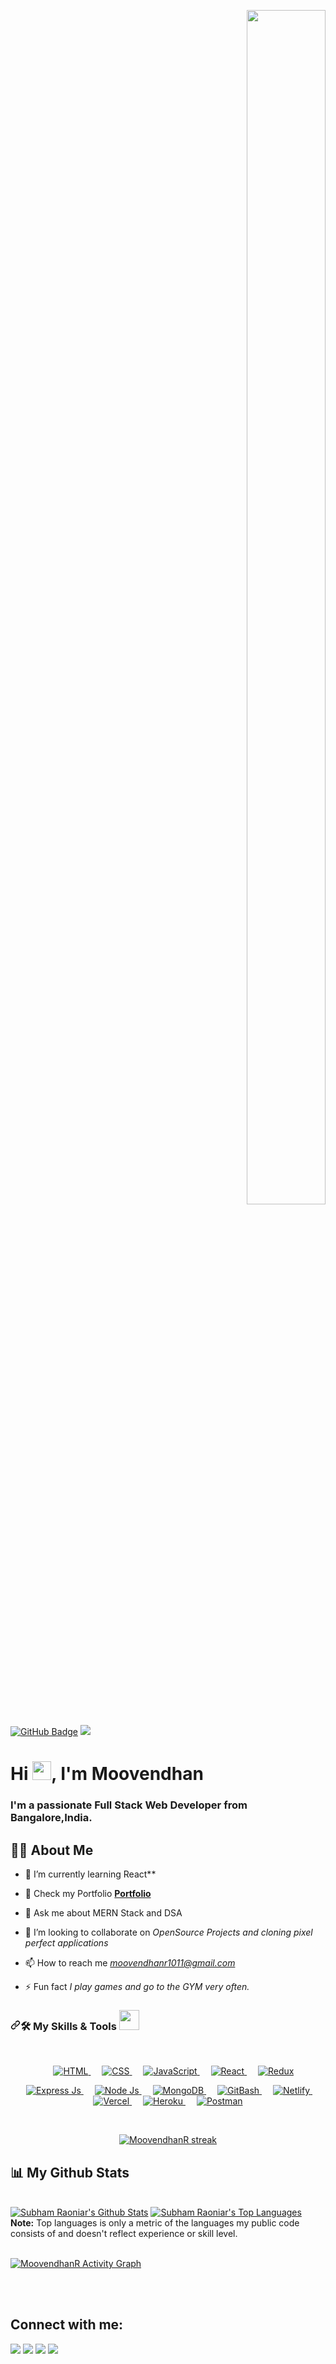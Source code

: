<p align="right">
<a  href="#"><img width="50%" height="70%" src="https://camo.githubusercontent.com/2daa5a3f385c1ede09c109bb121875bb7738b99dffb43683bdf272ac5dd3dd0a/68747470733a2f2f6d65646961312e67697068792e636f6d2f6d656469612f31334867774773584630616947592f67697068792e676966" height="175px"/></a>
</p>
<a href="https://github.com/sainath-AI?tab=followers"><img src="https://img.shields.io/github/followers/sainath-AI?label=Followers&style=social" alt="GitHub Badge"></a>
<a href="https://github.com/sainath-AI/github-profile-views-counter">
    <img src="https://komarev.com/ghpvc/?username=sainath-AI">
</a>

<h1 align="left">Hi <img src="https://raw.githubusercontent.com/MartinHeinz/MartinHeinz/master/wave.gif" width="30px">, I'm Moovendhan</h1>
<h3 align="left">I'm a passionate Full Stack Web Developer from Bangalore,India.</h3>


## 🙋‍♂️ About Me

- 🔭 I’m currently learning React**

- 🔭 Check my Portfolio **[Portfolio](http://moovendhan-portfolio.vercel.app/)**

- 🌱  Ask me about MERN Stack and DSA

- 👯 I’m looking to collaborate on *OpenSource Projects and cloning pixel perfect applications*

<!-- - 👨‍💻 I write tech blogs here **[Hashnode](https://hashnode.com/@sainath01)** -->

- 📫 How to reach me *moovendhanr1011@gmail.com*

- ⚡ Fun fact *I play games and go to the GYM very often.*

<!-- ## 🚀 Languages and Tech Stacks using: -->
<h3 data-sourcepos="21:1-21:183" dir="auto"><a id="user-content-️-my-skills--tools-" class="anchor" aria-hidden="true" href="#️-my-skills--tools-"><svg class="octicon octicon-link" viewBox="0 0 16 16" version="1.1" width="16" height="16" aria-hidden="true"><path fill-rule="evenodd" d="M7.775 3.275a.75.75 0 001.06 1.06l1.25-1.25a2 2 0 112.83 2.83l-2.5 2.5a2 2 0 01-2.83 0 .75.75 0 00-1.06 1.06 3.5 3.5 0 004.95 0l2.5-2.5a3.5 3.5 0 00-4.95-4.95l-1.25 1.25zm-4.69 9.64a2 2 0 010-2.83l2.5-2.5a2 2 0 012.83 0 .75.75 0 001.06-1.06 3.5 3.5 0 00-4.95 0l-2.5 2.5a3.5 3.5 0 004.95 4.95l1.25-1.25a.75.75 0 00-1.06-1.06l-1.25 1.25a2 2 0 01-2.83 0z"></path></svg></a><g-emoji class="g-emoji" alias="hammer_and_wrench" fallback-src="https://github.githubassets.com/images/icons/emoji/unicode/1f6e0.png">🛠️</g-emoji> My Skills &amp; Tools <a target="_blank" rel="noopener noreferrer" href="https://camo.githubusercontent.com/beb64ff21c883e318e4f5db5231c2ba4175705bea1c9249e82a41ab375db4f75/68747470733a2f2f6d65646961322e67697068792e636f6d2f6d656469612f51737347456d706b79454f684243623765312f67697068792e6769663f6369643d656366303565343761306e336769316266716e74716d6f62386739616964316f796a327772336473336d67373030626c267269643d67697068792e676966"><img src="https://camo.githubusercontent.com/beb64ff21c883e318e4f5db5231c2ba4175705bea1c9249e82a41ab375db4f75/68747470733a2f2f6d65646961322e67697068792e636f6d2f6d656469612f51737347456d706b79454f684243623765312f67697068792e6769663f6369643d656366303565343761306e336769316266716e74716d6f62386739616964316f796a327772336473336d67373030626c267269643d67697068792e676966" width="32px" data-canonical-src="https://media2.giphy.com/media/QssGEmpkyEOhBCb7e1/giphy.gif?cid=ecf05e47a0n3gi1bfqntqmob8g9aid1oyj2wr3ds3mg700bl&amp;rid=giphy.gif" style="max-width: 100%;"></a></h3>
<br/>
<!-- 
<p align="left"> 
    <a href="https://www.javascript.com/" target="_blank"> <img style="width:50px;height:50px;" src="https://www.freepnglogos.com/uploads/javascript-png/javascript-shield-logo-icon-2.png"/> </a>
    <a href="https://kotlinlang.org/" target="_blank"> <img src="https://img.icons8.com/color/48/000000/kotlin.png"/> </a>
    <a href="https://www.android.com/intl/en_in/" target="_blank"> <img src="https://img.icons8.com/fluent/48/000000/android-os.png"/> </a> 
    <a href="https://flutter.dev/" target="_blank"> <img src="https://img.icons8.com/fluent/48/000000/flutter.png"/> </a> 
    <a  href="https://www.mysql.com/" target="_blank"> <img src="https://img.icons8.com/fluent/50/000000/mysql-logo.png"/> </a>
    <a href="https://firebase.google.com/" target="_blank"> <img src="https://img.icons8.com/color/48/000000/firebase.png"/> </a> 
    <a href="https://postman.com" target="_blank"> <img src="https://www.vectorlogo.zone/logos/getpostman/getpostman-icon.svg" alt="postman" width="45" height="45"/> </a>   
    <a href="https://git-scm.com/" target="_blank"> <img src="https://img.icons8.com/color/48/000000/git.png"/> </a> 
     <a href="https://www.adobe.com/in/products/xd.html" target="_blank"><img src="https://img.icons8.com/color/48/000000/adobe-xd--v1.png"/> </a> 
   
</p> -->
<p align="center" dir="auto"> 
    
  <a href="https://html.com/" rel="nofollow">   
   <img alt="HTML" src="https://camo.githubusercontent.com/f2e4b3fc46061c66ac623fc9db6bbd2bf94e456ff07a8c40e40ce3e3a3b06419/68747470733a2f2f696d672e736869656c64732e696f2f62616467652f48544d4c352532302d2532334533344632362e7376673f7374796c653d706c6173746963266c6f676f3d68746d6c35266c6f676f436f6c6f723d7768697465" data-canonical-src="https://img.shields.io/badge/HTML5%20-%23E34F26.svg?style=plastic&amp;logo=html5&amp;logoColor=white" style="max-width: 100%;">
  </a>   
   
  <a href="https://www.w3schools.com/css/" rel="nofollow">
    <img alt="CSS" src="https://camo.githubusercontent.com/8865fa4846fd5fb25ad6c52685127f12a32550c8fb778e0be36300968dcb1f16/68747470733a2f2f696d672e736869656c64732e696f2f62616467652f4353532532302d2532334533344632362e7376673f7374796c653d706c6173746963266c6f676f3d63737333266c6f676f436f6c6f723d7768697465" data-canonical-src="https://img.shields.io/badge/CSS%20-%23E34F26.svg?style=plastic&amp;logo=css3&amp;logoColor=white" style="max-width: 100%;">
  </a> 
	 
  <a href="https://developer.mozilla.org/en-US/docs/Web/JavaScript" rel="nofollow"> 
     <img alt="JavaScript" src="https://camo.githubusercontent.com/c2ce631b13bc8b701eed43df61a4aff8ef4ec42ea82cb48299df8ed8324b3a84/68747470733a2f2f696d672e736869656c64732e696f2f62616467652f4a6176615363726970742532302d2532334533344632362e7376673f7374796c653d706c6173746963266c6f676f3d6a617661736372697074266c6f676f436f6c6f723d7768697465" data-canonical-src="https://img.shields.io/badge/JavaScript%20-%23E34F26.svg?style=plastic&amp;logo=javascript&amp;logoColor=white" style="max-width: 100%;">
   </a>
	 
	<a href="https://reactjs.org/" rel="nofollow"> 
     <img alt="React" src="https://camo.githubusercontent.com/55aafec2c13cbb5f9b618dac4437e5c535ab2506389acd7fa691b0da5aceb0ba/68747470733a2f2f696d672e736869656c64732e696f2f62616467652f52656163742532302d2532334533344632362e7376673f7374796c653d706c6173746963266c6f676f3d7265616374266c6f676f436f6c6f723d7768697465" data-canonical-src="https://img.shields.io/badge/React%20-%23E34F26.svg?style=plastic&amp;logo=react&amp;logoColor=white" style="max-width: 100%;">
   </a>
	 
	<a href="https://react-redux.js.org/" rel="nofollow">   
   <img alt="Redux" src="https://camo.githubusercontent.com/f10c5cb168673a81e1bd22ce0403c58c98c5d7c213b4af8f4514212d4548b87a/68747470733a2f2f696d672e736869656c64732e696f2f62616467652f52656475782532302d2532334533344632362e7376673f7374796c653d706c6173746963266c6f676f3d7265647578266c6f676f436f6c6f723d7768697465" data-canonical-src="https://img.shields.io/badge/Redux%20-%23E34F26.svg?style=plastic&amp;logo=redux&amp;logoColor=white" style="max-width: 100%;">
  </a>   
</p>
<p align="center" dir="auto"> 
    
  <a href="http://expressjs.com/" rel="nofollow"> 
   <img alt="Express Js" src="https://camo.githubusercontent.com/4f8b01069086cf8ccc16d18a26544586184f64942ca5da933ef14db693f59e9b/68747470733a2f2f696d672e736869656c64732e696f2f62616467652f457870726573734a532532302d2532334533344632362e7376673f7374796c653d706c6173746963266c6f676f3d65787072657373266c6f676f436f6c6f723d7768697465" data-canonical-src="https://img.shields.io/badge/ExpressJS%20-%23E34F26.svg?style=plastic&amp;logo=express&amp;logoColor=white" style="max-width: 100%;">
  </a>   
	  
  <a href="https://nodejs.org/" rel="nofollow"> 
   <img alt="Node Js" src="https://camo.githubusercontent.com/c8b280bd300c37b6fa9586f837472da6342191cdc0f8e73064a4a2eb0a09c772/68747470733a2f2f696d672e736869656c64732e696f2f62616467652f4e6f64654a532532302d2532334533344632362e7376673f7374796c653d706c6173746963266c6f676f3d6e6f64652e6a73266c6f676f436f6c6f723d7768697465" data-canonical-src="https://img.shields.io/badge/NodeJS%20-%23E34F26.svg?style=plastic&amp;logo=node.js&amp;logoColor=white" style="max-width: 100%;">
  </a>    
	<a href="https://www.mongodb.com/" rel="nofollow"> 
   <img alt="MongoDB" src="https://camo.githubusercontent.com/9868d808a1650869222086af7f4c134a06b9b4ef3a656ab197a0bcabc54ccbfc/68747470733a2f2f696d672e736869656c64732e696f2f62616467652f4d6f6e676f44422532302d2532334533344632362e7376673f7374796c653d706c6173746963266c6f676f3d6d6f6e676f6462266c6f676f436f6c6f723d7768697465" data-canonical-src="https://img.shields.io/badge/MongoDB%20-%23E34F26.svg?style=plastic&amp;logo=mongodb&amp;logoColor=white" style="max-width: 100%;">
  </a> 
	   
	<a href="https://git-scm.com/" rel="nofollow"> 
   <img alt="GitBash" src="https://camo.githubusercontent.com/547aa6ae1aa19401942ac355f9346d439213eb602b48558b60da56cc3a91b410/68747470733a2f2f696d672e736869656c64732e696f2f62616467652f476974426173682532302d2532334533344632362e7376673f7374796c653d706c6173746963266c6f676f3d676974266c6f676f436f6c6f723d7768697465" data-canonical-src="https://img.shields.io/badge/GitBash%20-%23E34F26.svg?style=plastic&amp;logo=git&amp;logoColor=white" style="max-width: 100%;">
  </a> 
	   
	<a href="https://www.netlify.com/" rel="nofollow"> 
   <img alt="Netlify" src="https://camo.githubusercontent.com/306eb2460679193662cc025dbc1014b2f677a9fab1cd0e15c7a5961806c36421/68747470733a2f2f696d672e736869656c64732e696f2f62616467652f4e65746c6966792532302d2532334533344632362e7376673f7374796c653d706c6173746963266c6f676f3d6e65746c696679266c6f676f436f6c6f723d7768697465" data-canonical-src="https://img.shields.io/badge/Netlify%20-%23E34F26.svg?style=plastic&amp;logo=netlify&amp;logoColor=white" style="max-width: 100%;">
  </a> 
	   
	<a href="https://vercel.com/" rel="nofollow"> 
   <img alt="Vercel" src="https://camo.githubusercontent.com/dceddf08a8bc3266898f2f22a700b4294f2ad815717b633dffd2580e4c087abc/68747470733a2f2f696d672e736869656c64732e696f2f62616467652f56657263656c2532302d2532334533344632362e7376673f7374796c653d706c6173746963266c6f676f3d76657263656c266c6f676f436f6c6f723d7768697465" data-canonical-src="https://img.shields.io/badge/Vercel%20-%23E34F26.svg?style=plastic&amp;logo=vercel&amp;logoColor=white" style="max-width: 100%;">
  </a> 
	   
	<a href="https://dashboard.heroku.com/" rel="nofollow"> 
   <img alt="Heroku" src="https://camo.githubusercontent.com/2f3576b13e10bb66ffc7c944cfa47d90b5ed934c483686a0fd5a4580c762b242/68747470733a2f2f696d672e736869656c64732e696f2f62616467652f4865726f6b752532302d2532334533344632362e7376673f7374796c653d706c6173746963266c6f676f3d6865726f6b75266c6f676f436f6c6f723d7768697465" data-canonical-src="https://img.shields.io/badge/Heroku%20-%23E34F26.svg?style=plastic&amp;logo=heroku&amp;logoColor=white" style="max-width: 100%;">
  </a> 
	   
	<a href="https://www.postman.com/" rel="nofollow"> 
   <img alt="Postman" src="https://camo.githubusercontent.com/1d779f9c7e3ddad5ff7e73b44877405dfd5e45c02c586683095491865e70137b/68747470733a2f2f696d672e736869656c64732e696f2f62616467652f506f73746d616e2532302d2532334533344632362e7376673f7374796c653d706c6173746963266c6f676f3d706f73746d616e266c6f676f436f6c6f723d7768697465" data-canonical-src="https://img.shields.io/badge/Postman%20-%23E34F26.svg?style=plastic&amp;logo=postman&amp;logoColor=white" style="max-width: 100%;">
  </a> 
</p>

<!-- [![React Badge](https://img.shields.io/badge/-React-61DBFB?style=for-the-badge&labelColor=black&logo=react&logoColor=61DBFB)](#)  [![Javascript Badge](https://img.shields.io/badge/-Javascript-F0DB4F?style=for-the-badge&labelColor=black&logo=javascript&logoColor=F0DB4F)](#) [![Typescript Badge](https://img.shields.io/badge/-Typescript-007acc?style=for-the-badge&labelColor=black&logo=typescript&logoColor=007acc)](#) [![Nodejs Badge](https://img.shields.io/badge/-Nodejs-3C873A?style=for-the-badge&labelColor=black&logo=node.js&logoColor=3C873A)](#) [![GraphQL Badge](https://img.shields.io/badge/-GraphQl-e535ab?style=for-the-badge&labelColor=black&logo=node.js&logoColor=e535ab)](#) -->
<br/>

<p align="center">
    <a href="https://github.com/MoovendhanR/github-readme-streak-stats">
        <img title="🔥 Get streak stats for your profile at git.io/streak-stats" alt="MoovendhanR streak" src="https://github-readme-streak-stats.herokuapp.com/?user=MoovendhanR&theme=black-ice&hide_border=true&stroke=0000&background=060A0CD0"/>
    </a>
</p>

## 📊 My Github Stats

  <br/>
    <a href="https://github.com/MoovendhanR/github-readme-stats"><img alt="Subham Raoniar's Github Stats" src="https://github-readme-stats.vercel.app/api?username=MoovendhanR&show_icons=true&count_private=true&theme=react&hide_border=true&bg_color=0D1117" /></a>
  <a href="https://github.com/MoovendhanR/github-readme-stats"><img alt="Subham Raoniar's Top Languages" src="https://github-readme-stats.vercel.app/api/top-langs/?username=MoovendhanR&langs_count=8&count_private=true&layout=compact&theme=react&hide_border=true&bg_color=0D1117" /></a>
  <br/>
  <b>Note:</b> Top languages is only a metric of the languages my public code consists of and doesn't reflect experience or skill level.


<br/>
<br/>

<a href="https://github.com/MoovendhanR/github-readme-activity-graph"><img alt="MoovendhanR  Activity Graph" src="https://activity-graph.herokuapp.com/graph?username=MoovendhanR&bg_color=0D1117&color=5BCDEC&line=5BCDEC&point=FFFFFF&hide_border=true" /></a>

<br/>
<br/>

## Connect with me:
<p align="left">

<a href = "https://www.linkedin.com/in/moovendhan-r-b5756a21a/"><img src="https://img.icons8.com/fluent/48/000000/linkedin.png"/></a>
<a href = "https://twitter.com/moovend28189493"><img src="https://img.icons8.com/fluent/48/000000/twitter.png"/></a>
<a href = "https://www.instagram.com/?hl=en"><img src="https://img.icons8.com/fluent/48/000000/instagram-new.png"/></a>
<a href = "https://stackoverflow.com/users/18800681/cyber-moovendhan"><img src="https://img.icons8.com/color/48/000000/stackoverflow.png"/></a>

</p>
